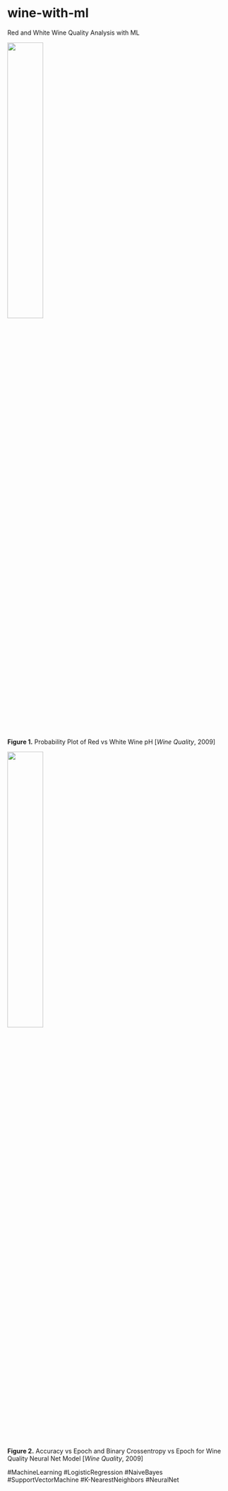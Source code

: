 # wine-with-ml
Red and White Wine Quality Analysis with ML

<img src="https://github.com/user-attachments/assets/926357dc-7957-4d0a-a059-75fcf56190aa" width=40% height=40%>

**Figure 1.** Probability Plot of Red vs White Wine pH [*Wine Quality*, 2009]

<img src="https://github.com/user-attachments/assets/503d0c20-68cc-433e-ac20-d607eadb520c" width=40% height=40%>

**Figure 2.** Accuracy vs Epoch and Binary Crossentropy vs Epoch for Wine Quality Neural Net Model [*Wine Quality*, 2009]

#MachineLearning #LogisticRegression #NaiveBayes #SupportVectorMachine #K-NearestNeighbors #NeuralNet
